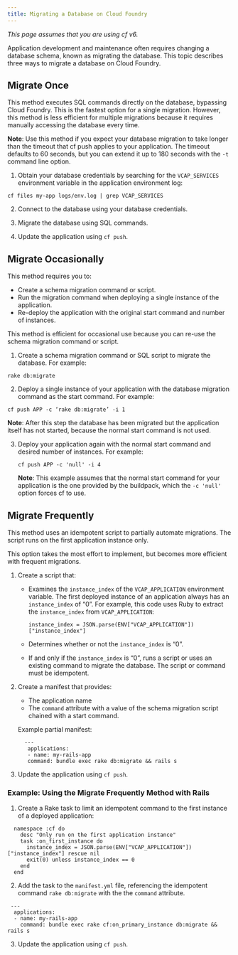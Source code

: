 ```yaml
---
title: Migrating a Database on Cloud Foundry
---
```


_This page assumes that you are using cf v6._

Application development and maintenance often requires changing a database schema, known as migrating the database. This topic describes three ways to migrate a database on Cloud Foundry.

## <a id='single_migration'></a>Migrate Once ##

This method executes SQL commands directly on the database, bypassing Cloud Foundry.
This is the fastest option for a single migration.
However, this method is less efficient for multiple migrations because it requires manually accessing the database every time.

**Note**: Use this method if you expect your database migration to take longer than the timeout that cf push applies to your application.
The timeout defaults to 60 seconds, but you can extend it up to 180 seconds with the `-t` command line option.

1. Obtain your database credentials by searching for the `VCAP_SERVICES` environment variable in the application environment log:

 `cf files my-app logs/env.log | grep VCAP_SERVICES`

2. Connect to the database using your database credentials.

3. Migrate the database using SQL commands.

4. Update the application using `cf push`.

## <a id='occasional_migration'></a>Migrate Occasionally ##

This method requires you to:

* Create a schema migration command or script.
* Run the migration command when deploying a single instance of the application.
* Re-deploy the application with the original start command and number of instances.

This method is efficient for occasional use because you can re-use the schema migration command or script.

1. Create a schema migration command or SQL script to migrate the database. For example:

  `rake db:migrate`

2. Deploy a single instance of your application with the database migration command as the start command. For example:

  `cf push APP -c ‘rake db:migrate’ -i 1`

   **Note**: After this step the database has been migrated but the application itself has not started, because the normal start command is not used.

3. Deploy your application again with the normal start command and desired number of instances. For example:

	`cf push APP -c 'null' -i 4`

    **Note**: This example assumes that the normal start command for your application is the one provided by the buildpack, which the `-c 'null'` option forces cf to use.

## <a id='frequent_migration'></a>Migrate Frequently ##
This method uses an idempotent script to partially automate migrations. The script runs on the first application instance only.

This option takes the most effort to implement, but becomes more efficient with frequent migrations.

1. Create a script that:
    - Examines the `instance_index` of the `VCAP_APPLICATION` environment variable. The first deployed instance of an application always has an `instance_index` of “0”.
        For example, this code uses Ruby to extract the `instance_index` from `VCAP_APPLICATION`:

        `instance_index = JSON.parse(ENV["VCAP_APPLICATION"])["instance_index"]`
    - Determines whether or not the `instance_index` is “0”.
    - If and only if the `instance_index` is “0”, runs a script or uses an existing command to migrate the database. The script or command must be idempotent.

2. Create a manifest that provides:
   - The application name
   - The `command` attribute with a value of the schema migration script chained with a start command.

   Example partial manifest:

   ~~~
     ---
      applications:
      - name: my-rails-app
      command: bundle exec rake db:migrate && rails s
   ~~~

3. Update the application using `cf push`.

### <a id='frequent_migration'></a> Example: Using the Migrate Frequently Method with Rails ###

1. Create a Rake task to limit an idempotent command to the first instance of a deployed application:

  ~~~
    namespace :cf do
      desc "Only run on the first application instance"
      task :on_first_instance do
        instance_index = JSON.parse(ENV["VCAP_APPLICATION"])["instance_index"] rescue nil
        exit(0) unless instance_index == 0
      end
    end
  ~~~

2. Add the task to the `manifest.yml` file, referencing the idempotent command `rake db:migrate` with the the `command` attribute.

  ~~~
   ---
    applications:
    - name: my-rails-app
      command: bundle exec rake cf:on_primary_instance db:migrate && rails s
  ~~~

3. Update the application using `cf push`.